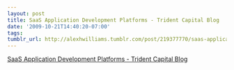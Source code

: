 ```yaml
---
layout: post
title: SaaS Application Development Platforms - Trident Capital Blog
date: '2009-10-21T14:40:20-07:00'
tags: 
tumblr_url: http://alexhwilliams.tumblr.com/post/219377770/saas-application-development-platforms-trident
---
```

<a href="http://blog.tridentcap.com/2009/08/saas-application-development-platforms.html">SaaS Application Development Platforms - Trident Capital Blog</a><br/>
